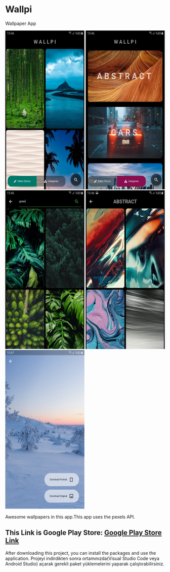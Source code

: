 # Wallpi
Wallpaper App
<p float="left">
<img src="https://github.com/isml/Wallpi/blob/main/img/1.jpg" height="500" width="250">
<img src="https://github.com/isml/Wallpi/blob/main/img/2.jpg" height="500" width="250">
<img src="https://github.com/isml/Wallpi/blob/main/img/3.jpg" height="500" width="250">
<img src="https://github.com/isml/Wallpi/blob/main/img/4.jpg" height="500" width="250">
  <img src="https://github.com/isml/Wallpi/blob/master/img/5.jpg" height="500" width="250">
</p>
<b></b>
Awesome wallpapers in this app.This app uses the pexels API.
<h2>This Link is Google Play Store: <a href="https://play.google.com/store/apps/details?id=com.wallpi.Wallpi&hl=tr">Google Play Store Link</a></h2>

After downloading this project, you can install the packages and use the application.
Projeyi indirdikten sonra ortamınızda(Visual Studio Code veya Android Studio) açarak gerekli paket yüklemelerini yaparak çalıştırabilirsiniz.
